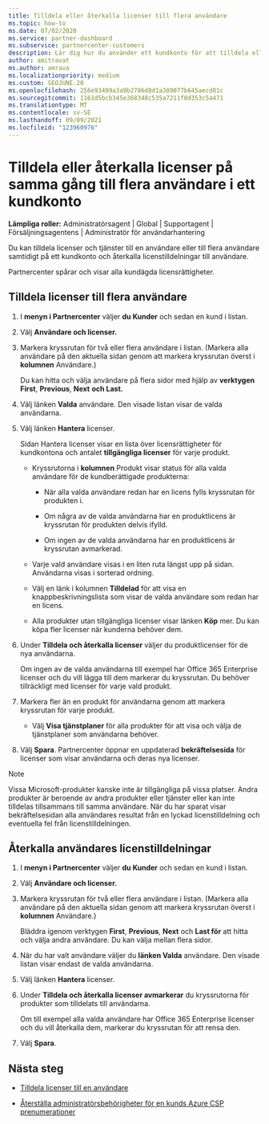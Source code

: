 ```yaml
---
title: Tilldela eller återkalla licenser till flera användare
ms.topic: how-to
ms.date: 07/02/2020
ms.service: partner-dashboard
ms.subservice: partnercenter-customers
description: Lär dig hur du använder ett kundkonto för att tilldela eller återkalla licenser och tjänster till en användare eller till flera användare samtidigt.
author: amitravat
ms.author: amrava
ms.localizationpriority: medium
ms.custom: SEOJUNE.20
ms.openlocfilehash: 256e93499a3a9b2786d8d1a309077b645aecd81c
ms.sourcegitcommit: 1161d5bcb345e368348c535a7211f0d353c5a471
ms.translationtype: MT
ms.contentlocale: sv-SE
ms.lasthandoff: 09/09/2021
ms.locfileid: "123960976"
---
```

# <a name="assign-or-revoke-licenses-at-the-same-time-to-multiple-users-in-a-customer-account"></a>Tilldela eller återkalla licenser på samma gång till flera användare i ett kundkonto

**Lämpliga roller:** Administratörsagent | Global | Supportagent | Försäljningsagentens | Administratör för användarhantering

Du kan tilldela licenser och tjänster till en användare eller till flera användare samtidigt på ett kundkonto och återkalla licenstilldelningar till användare.

Partnercenter spårar och visar alla kundägda licensrättigheter.

## <a name="assign-licenses-to-multiple-users"></a>Tilldela licenser till flera användare

1. I **menyn i Partnercenter** väljer **du Kunder** och sedan en kund i listan.

2. Välj **Användare och licenser.**

3. Markera kryssrutan för två eller flera användare i listan. (Markera alla användare på den aktuella sidan genom att markera kryssrutan överst i **kolumnen** Användare.)

    Du kan hitta och välja användare på flera sidor med hjälp av **verktygen First**, **Previous**, **Next** **och Last.**

4. Välj länken **Valda** användare. Den visade listan visar de valda användarna.

5. Välj länken **Hantera** licenser.

    Sidan Hantera licenser visar en lista över licensrättigheter för kundkontona och antalet **tillgängliga licenser** för varje produkt.

    - Kryssrutorna i **kolumnen** Produkt visar status för alla valda användare för de kundberättigade produkterna:

       - När alla valda användare redan har en licens fylls kryssrutan för produkten i.

       - Om några av de valda användarna har en produktlicens är kryssrutan för produkten delvis ifylld.

       - Om ingen av de valda användarna har en produktlicens är kryssrutan avmarkerad.

    - Varje vald användare visas i en liten ruta längst upp på sidan. Användarna visas i sorterad ordning.

    - Välj en länk i kolumnen **Tilldelad** för att visa en knappbeskrivningslista som visar de valda användare som redan har en licens.

    - Alla produkter utan tillgängliga licenser visar länken **Köp** mer. Du kan köpa fler licenser när kunderna behöver dem.

6. Under **Tilldela och återkalla licenser** väljer du produktlicenser för de nya användarna. 

   Om ingen av de valda användarna till exempel har Office 365 Enterprise licenser och du vill lägga till dem markerar du kryssrutan. Du behöver tillräckligt med licenser för varje vald produkt.

7. Markera fler än en produkt för användarna genom att markera kryssrutan för varje produkt.
    -   Välj **Visa tjänstplaner** för alla produkter för att visa och välja de tjänstplaner som användarna behöver.

8. Välj **Spara**. Partnercenter öppnar en uppdaterad **bekräftelsesida** för licenser som visar användarna och deras nya licenser.

>[!NOTE]
>Vissa Microsoft-produkter kanske inte är tillgängliga på vissa platser. Andra produkter är beroende av andra produkter eller tjänster eller kan inte tilldelas tillsammans till samma användare. När du har sparat visar bekräftelsesidan alla användares resultat från en lyckad licenstilldelning och eventuella fel från licenstilldelningen.

## <a name="revoke-users-license-assignments"></a>Återkalla användares licenstilldelningar

1. I **menyn i Partnercenter** väljer **du Kunder** och sedan en kund i listan.

2. Välj **Användare och licenser.**

3. Markera kryssrutan för två eller flera användare i listan. (Markera alla användare på den aktuella sidan genom att markera kryssrutan överst i **kolumnen** Användare.)

    Bläddra igenom verktygen **First**, **Previous**, **Next** och **Last för** att hitta och välja andra användare. Du kan välja mellan flera sidor.

4. När du har valt användare väljer du **länken Valda** användare. Den visade listan visar endast de valda användarna.

5. Välj länken **Hantera** licenser.

6. Under **Tilldela och återkalla licenser avmarkerar** du kryssrutorna för produkter som tilldelats till användarna.

   Om till exempel alla valda användare har Office 365 Enterprise licenser och du vill återkalla dem, markerar du kryssrutan för att rensa den.

7. Välj **Spara**.

## <a name="next-steps"></a>Nästa steg

- [Tilldela licenser till en användare](assign-licenses-to-users.md)

- [Återställa administratörsbehörigheter för en kunds Azure CSP prenumerationer](revoke-reinstate-csp.md)